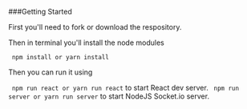 
###Getting Started

First you'll need to fork or download the respository.

Then in terminal you'll install the node modules

``` npm install or yarn install```

Then you can run it using 

``` npm run react or yarn run react``` to start React dev server.
``` npm run server or yarn run server``` to start NodeJS Socket.io server.


